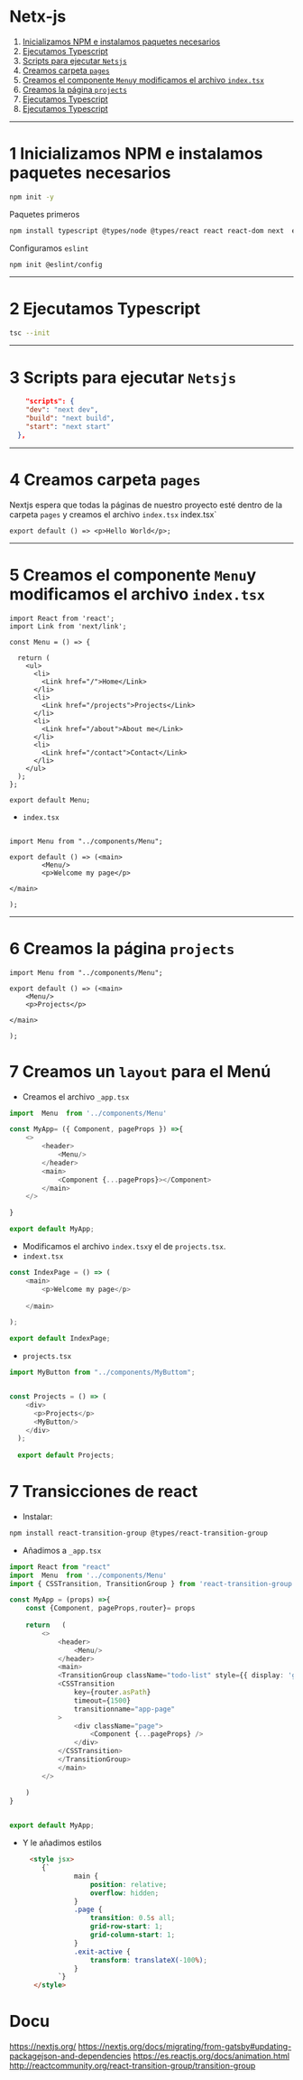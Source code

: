 # Netx-js

1. [Inicializamos NPM e instalamos paquetes necesarios](#schema1)
1. [ Ejecutamos Typescript ](#schema2)
1. [ Scripts para ejecutar `Netsjs` ](#schema3)
1. [ Creamos carpeta `pages` ](#schema4)
1. [ Creamos el componente `Menu`y modificamos el archivo `index.tsx`](#schema5)
1. [ Creamos la página `projects` ](#schema6)
1. [ Ejecutamos Typescript ](#schema2)
1. [ Ejecutamos Typescript ](#schema2)

<hr>

<a name="schema1"></a>


# 1 Inicializamos NPM e instalamos paquetes necesarios
~~~bash
npm init -y
~~~ 
Paquetes primeros
~~~ bash
npm install typescript @types/node @types/react react react-dom next  eslint
~~~
Configuramos `eslint`
~~~
npm init @eslint/config
~~~


<hr>

<a name="schema2"></a>

# 2 Ejecutamos Typescript 

~~~bash
tsc --init
~~~


<hr>

<a name="schema3"></a>

# 3 Scripts para ejecutar `Netsjs`
~~~json
    "scripts": {
    "dev": "next dev",
    "build": "next build",
    "start": "next start"
  },
~~~

<hr>

<a name="schema4"></a>

# 4 Creamos carpeta `pages`
Nextjs espera que todas la páginas de nuestro proyecto esté dentro de la carpeta `pages` y creamos el archivo `index.tsx`
index.tsx`
~~~tsx
export default () => <p>Hello World</p>;
~~~

<hr>

<a name="schema5"></a>

# 5 Creamos el componente `Menu`y modificamos el archivo `index.tsx`
~~~tsx
import React from 'react';
import Link from 'next/link';

const Menu = () => {
  
  return (
    <ul>
      <li>
        <Link href="/">Home</Link>
      </li>
      <li>
        <Link href="/projects">Projects</Link>
      </li>
      <li>
        <Link href="/about">About me</Link>
      </li>
      <li>
        <Link href="/contact">Contact</Link>
      </li>
    </ul>
  );
};

export default Menu;
~~~
- `index.tsx`
~~~tsx

import Menu from "../components/Menu";

export default () => (<main>
        <Menu/>
        <p>Welcome my page</p>
        
</main>

);
~~~

<hr>

<a name="schema6"></a>

# 6 Creamos la página `projects`
~~~tsx
import Menu from "../components/Menu";

export default () => (<main>
    <Menu/>
    <p>Projects</p>
    
</main>

);
~~~


# 7 Creamos un `layout` para el Menú
- Creamos el archivo `_app.tsx`
~~~ts 
import  Menu  from '../components/Menu'

const MyApp= ({ Component, pageProps }) =>{
    <>
        <header>
            <Menu/>       
        </header>
        <main>
            <Component {...pageProps}></Component>
        </main>
    </>

}

export default MyApp;
~~~

- Modificamos el archivo `index.tsx`y el de `projects.tsx`.
- `indext.tsx`   
~~~ts
const IndexPage = () => (
    <main>
        <p>Welcome my page</p>
        
    </main>

);

export default IndexPage;
~~~
- `projects.tsx`
~~~ts
import MyButton from "../components/MyButtom";


const Projects = () => (
    <div>
      <p>Projects</p>
      <MyButton/>
    </div>
  );
  
  export default Projects;
~~~
# 7 Transicciones de react
- Instalar:
~~~bash
npm install react-transition-group @types/react-transition-group
~~~
- Añadimos a `_app.tsx`
~~~ts
import React from "react"
import  Menu  from '../components/Menu'
import { CSSTransition, TransitionGroup } from 'react-transition-group';

const MyApp = (props) =>{
    const {Component, pageProps,router}= props
   
    return   (
        <>
            <header>
                <Menu/>       
            </header>
            <main>
            <TransitionGroup className="todo-list" style={{ display: 'grid' }}>
            <CSSTransition
                key={router.asPath}
                timeout={1500}
                transitionname="app-page"
            >
                <div className="page">
                    <Component {...pageProps} />
                </div>
            </CSSTransition>
            </TransitionGroup>
            </main>
        </>

    )
}
  

export default MyApp;
~~~

- Y le añadimos estilos
~~~html
     <style jsx>
        {`
				main {
					position: relative;
					overflow: hidden;
				}
				.page {
					transition: 0.5s all;
					grid-row-start: 1;
					grid-column-start: 1;
				}
				.exit-active {
					transform: translateX(-100%);
				}
			`}
      </style>
~~~

# Docu
https://nextjs.org/
https://nextjs.org/docs/migrating/from-gatsby#updating-packagejson-and-dependencies
https://es.reactjs.org/docs/animation.html
http://reactcommunity.org/react-transition-group/transition-group